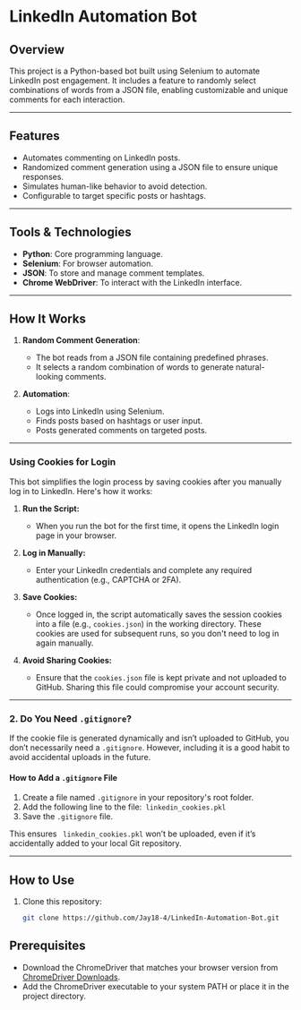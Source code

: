 # LinkedIn Automation Bot

## Overview
This project is a Python-based bot built using Selenium to automate LinkedIn post engagement. It includes a feature to randomly select combinations of words from a JSON file, enabling customizable and unique comments for each interaction.

---

## Features
- Automates commenting on LinkedIn posts.
- Randomized comment generation using a JSON file to ensure unique responses.
- Simulates human-like behavior to avoid detection.
- Configurable to target specific posts or hashtags.

---

## Tools & Technologies
- **Python**: Core programming language.
- **Selenium**: For browser automation.
- **JSON**: To store and manage comment templates.
- **Chrome WebDriver**: To interact with the LinkedIn interface.

---

## How It Works
1. **Random Comment Generation**:
   - The bot reads from a JSON file containing predefined phrases.
   - It selects a random combination of words to generate natural-looking comments.

2. **Automation**:
   - Logs into LinkedIn using Selenium.
   - Finds posts based on hashtags or user input.
   - Posts generated comments on targeted posts.

---

### Using Cookies for Login
This bot simplifies the login process by saving cookies after you manually log in to LinkedIn. Here's how it works:

1. **Run the Script:**
   - When you run the bot for the first time, it opens the LinkedIn login page in your browser.

2. **Log in Manually:**
   - Enter your LinkedIn credentials and complete any required authentication (e.g., CAPTCHA or 2FA).

3. **Save Cookies:**
   - Once logged in, the script automatically saves the session cookies into a file (e.g., `cookies.json`) in the working directory. These cookies are used for subsequent runs, so you don't need to log in again manually.

4. **Avoid Sharing Cookies:**
   - Ensure that the `cookies.json` file is kept private and not uploaded to GitHub. Sharing this file could compromise your account security.

---

### **2. Do You Need `.gitignore`?**
If the cookie file is generated dynamically and isn’t uploaded to GitHub, you don’t necessarily need a `.gitignore`. However, including it is a good habit to avoid accidental uploads in the future.

#### **How to Add a `.gitignore` File**
1. Create a file named `.gitignore` in your repository's root folder.
2. Add the following line to the file:` linkedin_cookies.pkl`
3. Save the `.gitignore` file.

This ensures ` linkedin_cookies.pkl` won’t be uploaded, even if it’s accidentally added to your local Git repository.

---

## How to Use
1. Clone this repository:
   ```bash
   git clone https://github.com/Jay18-4/LinkedIn-Automation-Bot.git
   
## Prerequisites
- Download the ChromeDriver that matches your browser version from [ChromeDriver Downloads](https://chromedriver.chromium.org/downloads).
- Add the ChromeDriver executable to your system PATH or place it in the project directory.
